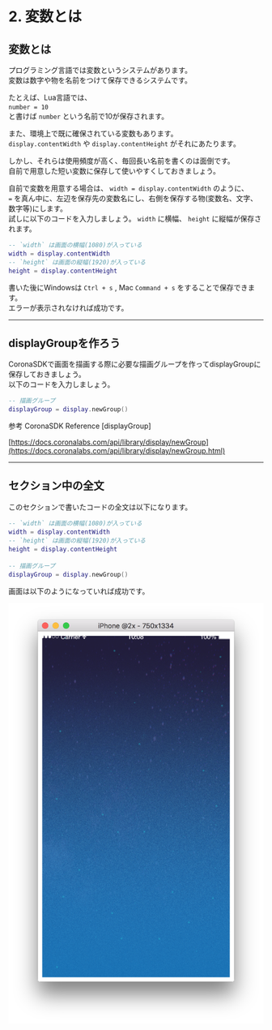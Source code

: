# 2. 変数とは

## 変数とは

プログラミング言語では変数というシステムがあります。  
変数は数字や物を名前をつけて保存できるシステムです。

たとえば、Lua言語では、  
`number = 10`  
と書けば `number` という名前で10が保存されます。

また、環境上で既に確保されている変数もあります。  
`display.contentWidth` や `display.contentHeight` がそれにあたります。

しかし、それらは使用頻度が高く、毎回長い名前を書くのは面倒です。  
自前で用意した短い変数に保存して使いやすくしておきましょう。

自前で変数を用意する場合は、 `width = display.contentWidth` のように、  
`=` を真ん中に、左辺を保存先の変数名にし、右側を保存する物\(変数名、文字、数字等\)にします。  
試しに以下のコードを入力しましょう。 `width` に横幅、 `height` に縦幅が保存されます。

```lua
-- `width` は画面の横幅(1080)が入っている
width = display.contentWidth
-- `height` は画面の縦幅(1920)が入っている
height = display.contentHeight
```

書いた後にWindowsは `Ctrl + s` , Mac `Command + s` をすることで保存できます。  
エラーが表示されなければ成功です。

---

## displayGroupを作ろう

CoronaSDKで画面を描画する際に必要な描画グループを作ってdisplayGroupに保存しておきましょう。  
以下のコードを入力しましょう。

```lua
-- 描画グループ
displayGroup = display.newGroup()
```

参考
CoronaSDK Reference [displayGroup]

[https://docs.coronalabs.com/api/library/display/newGroup](https://docs.coronalabs.com/api/library/display/newGroup.html)

---

## セクション中の全文

このセクションで書いたコードの全文は以下になります。

```lua
-- `width` は画面の横幅(1080)が入っている
width = display.contentWidth
-- `height` は画面の縦幅(1920)が入っている
height = display.contentHeight

-- 描画グループ
displayGroup = display.newGroup()
```

画面は以下のようになっていれば成功です。

![](./image/execBreakoutSample1.png)

